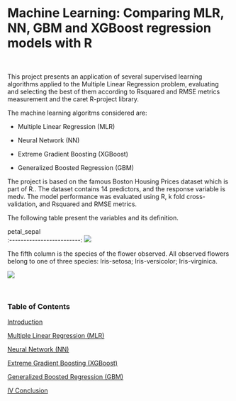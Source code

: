 # Machine Learning: Comparing MLR, NN, GBM and XGBoost regression models with R

<br>


This project presents an application of several supervised learning algorithms applied to the Multiple Linear Regression problem, evaluating and selecting the best of them according to Rsquared and RMSE metrics measurement and the caret R-project library.


The machine learning algoritms considered are:



* Multiple Linear Regression (MLR)

* Neural Network (NN)

* Extreme Gradient Boosting (XGBoost)

* Generalized Boosted Regression (GBM)


The project is based on the famous Boston Housing Prices dataset which is part of R.. The dataset contains 14 predictors, and the response variable is medv. The model performance was evaluated using R, k fold cross-validation, and Rsquared and RMSE metrics.

The following table present the variables and its definition.






petal_sepal             
:-------------------------:
![](http://arqmain.net/iris/petal_sepal.png)

The fifth column is the species of the flower observed. All observed flowers belong to one of three species: Iris-setosa; Iris-versicolor; Iris-virginica.

![](http://www.arqmain.net/GITHUBE/RProject/MLearning/Project13/house-for-sale-sign-small.jpg)

<br>



### Table of Contents

[ Introduction ]( http://www.arqmain.net/GITHUBE/RProject/MLearning/Project13/INTRODUCTION_MLR-NN-GBM-XGBoost_COMPARE.html)

[ Multiple Linear Regression (MLR) ]( http://www.arqmain.net/GITHUBE/RProject/MLearning/Project13/MLR_MLR-NN-GBM-XGBoost_COMPARE.html)

[ Neural Network (NN) ]( http://www.arqmain.net/GITHUBE/RProject/MLearning/Project13/NN_MLR-NN-GBM-XGBoost_COMPARE.html)

[ Extreme Gradient Boosting (XGBoost) ]( http://www.arqmain.net/GITHUBE/RProject/MLearning/Project13/XGBoost_MLR-NN-GBM-XGBoost_COMPARE.html)

[ Generalized Boosted Regression (GBM) ]( http://www.arqmain.net/GITHUBE/RProject/MLearning/Project13/GBM_MLR-NN-GBM-XGBoost_COMPARE.html)

[ IV Conclusion ]( http://www.arqmain.net/GITHUBE/RProject/MLearning/Project13/CONCLUSION_MLR-NN-GBM-XGBoost_COMPARE.html
)

